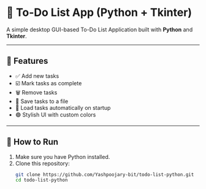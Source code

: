 # 📝 To-Do List App (Python + Tkinter)

A simple desktop GUI-based To-Do List Application built with **Python** and **Tkinter**.

---

## 🚀 Features

- ✅ Add new tasks
- ☑️ Mark tasks as complete
- 🗑️ Remove tasks
- 💾 Save tasks to a file
- 📂 Load tasks automatically on startup
- 🟣 Stylish UI with custom colors

---

## 📁 How to Run

1. Make sure you have Python installed.
2. Clone this repository:
   ```bash
   git clone https://github.com/Yashpoojary-bit/todo-list-python.git
   cd todo-list-python

